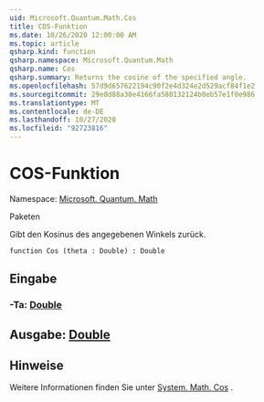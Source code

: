 ```yaml
---
uid: Microsoft.Quantum.Math.Cos
title: COS-Funktion
ms.date: 10/26/2020 12:00:00 AM
ms.topic: article
qsharp.kind: function
qsharp.namespace: Microsoft.Quantum.Math
qsharp.name: Cos
qsharp.summary: Returns the cosine of the specified angle.
ms.openlocfilehash: 57d9d657622194c90f2e4d324e2d529acf84f1e2
ms.sourcegitcommit: 29e0d88a30e4166fa580132124b0eb57e1f0e986
ms.translationtype: MT
ms.contentlocale: de-DE
ms.lasthandoff: 10/27/2020
ms.locfileid: "92723816"
---
```

# <a name="cos-function"></a>COS-Funktion

Namespace: [Microsoft. Quantum. Math](xref:Microsoft.Quantum.Math)

Paketen [](https://nuget.org/packages/)


Gibt den Kosinus des angegebenen Winkels zurück.

```qsharp
function Cos (theta : Double) : Double
```


## <a name="input"></a>Eingabe

### <a name="theta--double"></a>-Ta: [Double](xref:microsoft.quantum.lang-ref.double)





## <a name="output--double"></a>Ausgabe: [Double](xref:microsoft.quantum.lang-ref.double)



## <a name="remarks"></a>Hinweise

Weitere Informationen finden Sie unter [System. Math. Cos](https://docs.microsoft.com/dotnet/api/system.math.cos) .